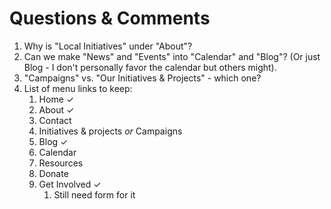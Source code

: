 # Questions & Comments

1. Why is "Local Initiatives" under "About"?
2. Can we make "News" and "Events" into "Calendar" and "Blog"? (Or just Blog - I don't personally favor the calendar but others might).
3. "Campaigns" vs. "Our Initiatives & Projects" - which one?
3. List of menu links to keep:
	1. Home &check;
	2. About &check;
	3. Contact
	4. Initiatives & projects *or* Campaigns
	5. Blog &check;
	6. Calendar
	7. Resources
	8. Donate
	9. Get Involved &check;
	   1. Still need form for it
